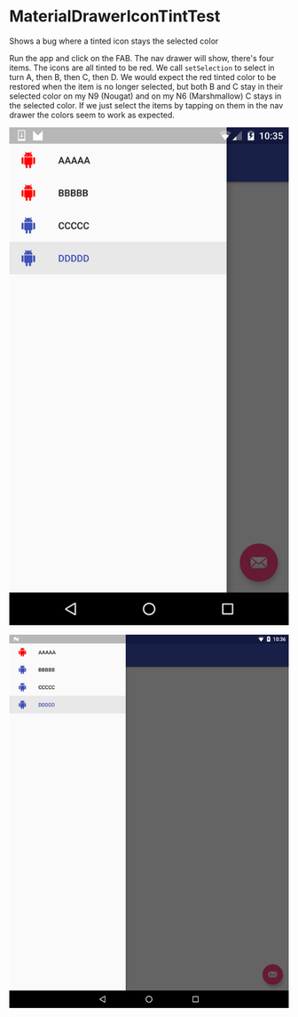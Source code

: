 # MaterialDrawerIconTintTest
Shows a bug where a tinted icon stays the selected color

Run the app and click on the FAB. The nav drawer will show, there's four items. The icons are all tinted to be red. We call `setSelection` to select in turn A, then B, then C, then D. We would expect the red tinted color to be restored when the item is no longer selected, but both B and C stay in their selected color on my N9 (Nougat) and on my N6 (Marshmallow) C stays in the selected color. If we just select the items by tapping on them in the nav drawer the colors seem to work as expected.

![image](N6.png)

![image](N9.png)